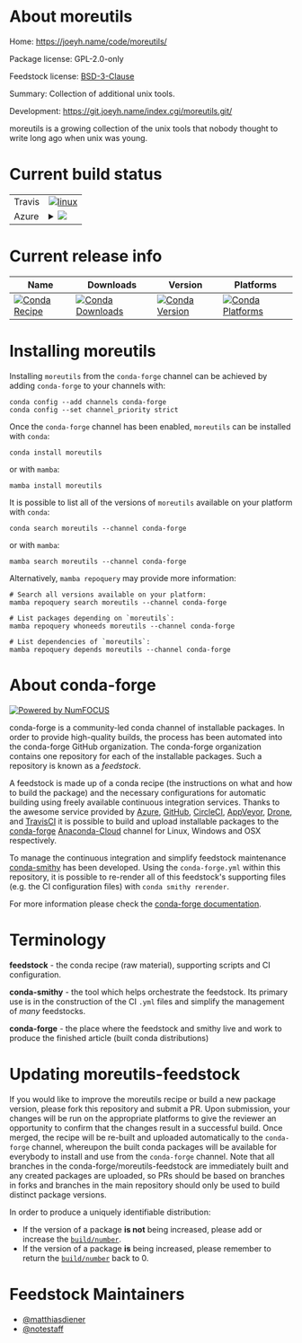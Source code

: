 About moreutils
===============

Home: https://joeyh.name/code/moreutils/

Package license: GPL-2.0-only

Feedstock license: [BSD-3-Clause](https://github.com/conda-forge/moreutils-feedstock/blob/main/LICENSE.txt)

Summary: Collection of additional unix tools.

Development: https://git.joeyh.name/index.cgi/moreutils.git/

moreutils is a growing collection of the unix tools that nobody thought to
write long ago when unix was young.


Current build status
====================


<table><tr>
    <td>Travis</td>
    <td>
      <a href="https://app.travis-ci.com/conda-forge/moreutils-feedstock">
        <img alt="linux" src="https://img.shields.io/travis/com/conda-forge/moreutils-feedstock/main.svg?label=Linux">
      </a>
    </td>
  </tr>
    
  <tr>
    <td>Azure</td>
    <td>
      <details>
        <summary>
          <a href="https://dev.azure.com/conda-forge/feedstock-builds/_build/latest?definitionId=12715&branchName=main">
            <img src="https://dev.azure.com/conda-forge/feedstock-builds/_apis/build/status/moreutils-feedstock?branchName=main">
          </a>
        </summary>
        <table>
          <thead><tr><th>Variant</th><th>Status</th></tr></thead>
          <tbody><tr>
              <td>linux_64</td>
              <td>
                <a href="https://dev.azure.com/conda-forge/feedstock-builds/_build/latest?definitionId=12715&branchName=main">
                  <img src="https://dev.azure.com/conda-forge/feedstock-builds/_apis/build/status/moreutils-feedstock?branchName=main&jobName=linux&configuration=linux_64_" alt="variant">
                </a>
              </td>
            </tr><tr>
              <td>linux_aarch64</td>
              <td>
                <a href="https://dev.azure.com/conda-forge/feedstock-builds/_build/latest?definitionId=12715&branchName=main">
                  <img src="https://dev.azure.com/conda-forge/feedstock-builds/_apis/build/status/moreutils-feedstock?branchName=main&jobName=linux&configuration=linux_aarch64_" alt="variant">
                </a>
              </td>
            </tr><tr>
              <td>linux_ppc64le</td>
              <td>
                <a href="https://dev.azure.com/conda-forge/feedstock-builds/_build/latest?definitionId=12715&branchName=main">
                  <img src="https://dev.azure.com/conda-forge/feedstock-builds/_apis/build/status/moreutils-feedstock?branchName=main&jobName=linux&configuration=linux_ppc64le_" alt="variant">
                </a>
              </td>
            </tr><tr>
              <td>osx_64</td>
              <td>
                <a href="https://dev.azure.com/conda-forge/feedstock-builds/_build/latest?definitionId=12715&branchName=main">
                  <img src="https://dev.azure.com/conda-forge/feedstock-builds/_apis/build/status/moreutils-feedstock?branchName=main&jobName=osx&configuration=osx_64_" alt="variant">
                </a>
              </td>
            </tr><tr>
              <td>osx_arm64</td>
              <td>
                <a href="https://dev.azure.com/conda-forge/feedstock-builds/_build/latest?definitionId=12715&branchName=main">
                  <img src="https://dev.azure.com/conda-forge/feedstock-builds/_apis/build/status/moreutils-feedstock?branchName=main&jobName=osx&configuration=osx_arm64_" alt="variant">
                </a>
              </td>
            </tr>
          </tbody>
        </table>
      </details>
    </td>
  </tr>
</table>

Current release info
====================

| Name | Downloads | Version | Platforms |
| --- | --- | --- | --- |
| [![Conda Recipe](https://img.shields.io/badge/recipe-moreutils-green.svg)](https://anaconda.org/conda-forge/moreutils) | [![Conda Downloads](https://img.shields.io/conda/dn/conda-forge/moreutils.svg)](https://anaconda.org/conda-forge/moreutils) | [![Conda Version](https://img.shields.io/conda/vn/conda-forge/moreutils.svg)](https://anaconda.org/conda-forge/moreutils) | [![Conda Platforms](https://img.shields.io/conda/pn/conda-forge/moreutils.svg)](https://anaconda.org/conda-forge/moreutils) |

Installing moreutils
====================

Installing `moreutils` from the `conda-forge` channel can be achieved by adding `conda-forge` to your channels with:

```
conda config --add channels conda-forge
conda config --set channel_priority strict
```

Once the `conda-forge` channel has been enabled, `moreutils` can be installed with `conda`:

```
conda install moreutils
```

or with `mamba`:

```
mamba install moreutils
```

It is possible to list all of the versions of `moreutils` available on your platform with `conda`:

```
conda search moreutils --channel conda-forge
```

or with `mamba`:

```
mamba search moreutils --channel conda-forge
```

Alternatively, `mamba repoquery` may provide more information:

```
# Search all versions available on your platform:
mamba repoquery search moreutils --channel conda-forge

# List packages depending on `moreutils`:
mamba repoquery whoneeds moreutils --channel conda-forge

# List dependencies of `moreutils`:
mamba repoquery depends moreutils --channel conda-forge
```


About conda-forge
=================

[![Powered by
NumFOCUS](https://img.shields.io/badge/powered%20by-NumFOCUS-orange.svg?style=flat&colorA=E1523D&colorB=007D8A)](https://numfocus.org)

conda-forge is a community-led conda channel of installable packages.
In order to provide high-quality builds, the process has been automated into the
conda-forge GitHub organization. The conda-forge organization contains one repository
for each of the installable packages. Such a repository is known as a *feedstock*.

A feedstock is made up of a conda recipe (the instructions on what and how to build
the package) and the necessary configurations for automatic building using freely
available continuous integration services. Thanks to the awesome service provided by
[Azure](https://azure.microsoft.com/en-us/services/devops/), [GitHub](https://github.com/),
[CircleCI](https://circleci.com/), [AppVeyor](https://www.appveyor.com/),
[Drone](https://cloud.drone.io/welcome), and [TravisCI](https://travis-ci.com/)
it is possible to build and upload installable packages to the
[conda-forge](https://anaconda.org/conda-forge) [Anaconda-Cloud](https://anaconda.org/)
channel for Linux, Windows and OSX respectively.

To manage the continuous integration and simplify feedstock maintenance
[conda-smithy](https://github.com/conda-forge/conda-smithy) has been developed.
Using the ``conda-forge.yml`` within this repository, it is possible to re-render all of
this feedstock's supporting files (e.g. the CI configuration files) with ``conda smithy rerender``.

For more information please check the [conda-forge documentation](https://conda-forge.org/docs/).

Terminology
===========

**feedstock** - the conda recipe (raw material), supporting scripts and CI configuration.

**conda-smithy** - the tool which helps orchestrate the feedstock.
                   Its primary use is in the construction of the CI ``.yml`` files
                   and simplify the management of *many* feedstocks.

**conda-forge** - the place where the feedstock and smithy live and work to
                  produce the finished article (built conda distributions)


Updating moreutils-feedstock
============================

If you would like to improve the moreutils recipe or build a new
package version, please fork this repository and submit a PR. Upon submission,
your changes will be run on the appropriate platforms to give the reviewer an
opportunity to confirm that the changes result in a successful build. Once
merged, the recipe will be re-built and uploaded automatically to the
`conda-forge` channel, whereupon the built conda packages will be available for
everybody to install and use from the `conda-forge` channel.
Note that all branches in the conda-forge/moreutils-feedstock are
immediately built and any created packages are uploaded, so PRs should be based
on branches in forks and branches in the main repository should only be used to
build distinct package versions.

In order to produce a uniquely identifiable distribution:
 * If the version of a package **is not** being increased, please add or increase
   the [``build/number``](https://docs.conda.io/projects/conda-build/en/latest/resources/define-metadata.html#build-number-and-string).
 * If the version of a package **is** being increased, please remember to return
   the [``build/number``](https://docs.conda.io/projects/conda-build/en/latest/resources/define-metadata.html#build-number-and-string)
   back to 0.

Feedstock Maintainers
=====================

* [@matthiasdiener](https://github.com/matthiasdiener/)
* [@notestaff](https://github.com/notestaff/)


